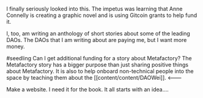 I finally seriously looked into this. The impetus was learning that Anne Connelly is creating a graphic novel and is using Gitcoin grants to help fund it. 

I, too, am writing an anthology of short stories about some of the leading DAOs. The DAOs that I am writing about are paying me, but I want more money.

#seedling 
Can I get additional funding for a story about Metafactory? The Metafactory story has a bigger purpose than just sharing positive things about Metafactory. It is also to help onboard non-technical people into the space by teaching them about the [[content/content/DAOWei]]. <---

Make a website. I need it for the book. It all starts with an idea....